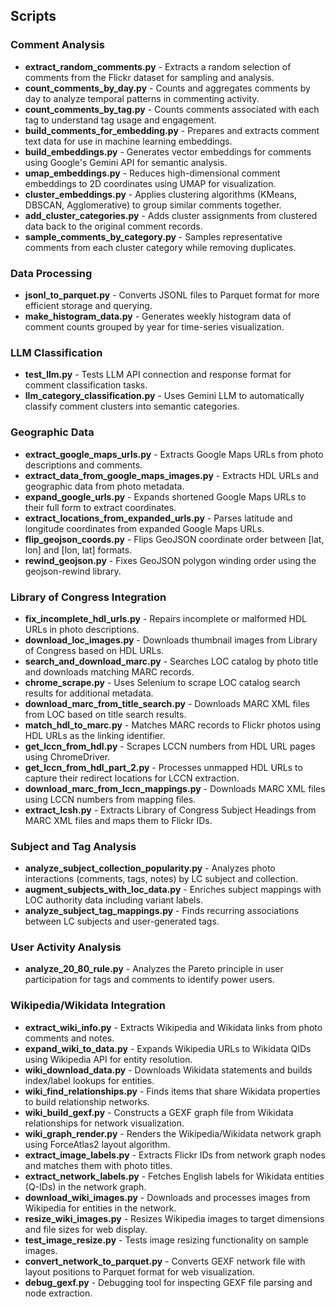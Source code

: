 
## Scripts

### Comment Analysis
- **extract_random_comments.py** - Extracts a random selection of comments from the Flickr dataset for sampling and analysis.
- **count_comments_by_day.py** - Counts and aggregates comments by day to analyze temporal patterns in commenting activity.
- **count_comments_by_tag.py** - Counts comments associated with each tag to understand tag usage and engagement.
- **build_comments_for_embedding.py** - Prepares and extracts comment text data for use in machine learning embeddings.
- **build_embeddings.py** - Generates vector embeddings for comments using Google's Gemini API for semantic analysis.
- **umap_embeddings.py** - Reduces high-dimensional comment embeddings to 2D coordinates using UMAP for visualization.
- **cluster_embeddings.py** - Applies clustering algorithms (KMeans, DBSCAN, Agglomerative) to group similar comments together.
- **add_cluster_categories.py** - Adds cluster assignments from clustered data back to the original comment records.
- **sample_comments_by_category.py** - Samples representative comments from each cluster category while removing duplicates.

### Data Processing
- **jsonl_to_parquet.py** - Converts JSONL files to Parquet format for more efficient storage and querying.
- **make_histogram_data.py** - Generates weekly histogram data of comment counts grouped by year for time-series visualization.

### LLM Classification
- **test_llm.py** - Tests LLM API connection and response format for comment classification tasks.
- **llm_category_classification.py** - Uses Gemini LLM to automatically classify comment clusters into semantic categories.

### Geographic Data
- **extract_google_maps_urls.py** - Extracts Google Maps URLs from photo descriptions and comments.
- **extract_data_from_google_maps_images.py** - Extracts HDL URLs and geographic data from photo metadata.
- **expand_google_urls.py** - Expands shortened Google Maps URLs to their full form to extract coordinates.
- **extract_locations_from_expanded_urls.py** - Parses latitude and longitude coordinates from expanded Google Maps URLs.
- **flip_geojson_coords.py** - Flips GeoJSON coordinate order between [lat, lon] and [lon, lat] formats.
- **rewind_geojson.py** - Fixes GeoJSON polygon winding order using the geojson-rewind library.

### Library of Congress Integration
- **fix_incomplete_hdl_urls.py** - Repairs incomplete or malformed HDL URLs in photo descriptions.
- **download_loc_images.py** - Downloads thumbnail images from Library of Congress based on HDL URLs.
- **search_and_download_marc.py** - Searches LOC catalog by photo title and downloads matching MARC records.
- **chrome_scrape.py** - Uses Selenium to scrape LOC catalog search results for additional metadata.
- **download_marc_from_title_search.py** - Downloads MARC XML files from LOC based on title search results.
- **match_hdl_to_marc.py** - Matches MARC records to Flickr photos using HDL URLs as the linking identifier.
- **get_lccn_from_hdl.py** - Scrapes LCCN numbers from HDL URL pages using ChromeDriver.
- **get_lccn_from_hdl_part_2.py** - Processes unmapped HDL URLs to capture their redirect locations for LCCN extraction.
- **download_marc_from_lccn_mappings.py** - Downloads MARC XML files using LCCN numbers from mapping files.
- **extract_lcsh.py** - Extracts Library of Congress Subject Headings from MARC XML files and maps them to Flickr IDs.

### Subject and Tag Analysis
- **analyze_subject_collection_popularity.py** - Analyzes photo interactions (comments, tags, notes) by LC subject and collection.
- **augment_subjects_with_loc_data.py** - Enriches subject mappings with LOC authority data including variant labels.
- **analyze_subject_tag_mappings.py** - Finds recurring associations between LC subjects and user-generated tags.

### User Activity Analysis
- **analyze_20_80_rule.py** - Analyzes the Pareto principle in user participation for tags and comments to identify power users.

### Wikipedia/Wikidata Integration
- **extract_wiki_info.py** - Extracts Wikipedia and Wikidata links from photo comments and notes.
- **expand_wiki_to_data.py** - Expands Wikipedia URLs to Wikidata QIDs using Wikipedia API for entity resolution.
- **wiki_download_data.py** - Downloads Wikidata statements and builds index/label lookups for entities.
- **wiki_find_relationships.py** - Finds items that share Wikidata properties to build relationship networks.
- **wiki_build_gexf.py** - Constructs a GEXF graph file from Wikidata relationships for network visualization.
- **wiki_graph_render.py** - Renders the Wikipedia/Wikidata network graph using ForceAtlas2 layout algorithm.
- **extract_image_labels.py** - Extracts Flickr IDs from network graph nodes and matches them with photo titles.
- **extract_network_labels.py** - Fetches English labels for Wikidata entities (Q-IDs) in the network graph.
- **download_wiki_images.py** - Downloads and processes images from Wikipedia for entities in the network.
- **resize_wiki_images.py** - Resizes Wikipedia images to target dimensions and file sizes for web display.
- **test_image_resize.py** - Tests image resizing functionality on sample images.
- **convert_network_to_parquet.py** - Converts GEXF network file with layout positions to Parquet format for web visualization.
- **debug_gexf.py** - Debugging tool for inspecting GEXF file parsing and node extraction.
